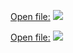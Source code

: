 
[Open file:](photo/d2d9e63c31cf2169b66edd17cc70898c_MD5.png)
![](photo/d2d9e63c31cf2169b66edd17cc70898c_MD5.png)

[Open file:](photo/d2d9e63c31cf2169b66edd17cc70898c_MD5.png)
![](photo/d2d9e63c31cf2169b66edd17cc70898c_MD5.png)
